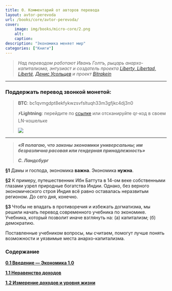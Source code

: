 ```yaml
---
title: 0. Комментарий от авторов перевода
layout: avtor-perevoda
url: /books/core/avtor-perevoda/
cover:
    image: img/books/micro-core/2.png
    alt: 
    caption: 
description: "Экономика меняет мир"
categories: ["Книги"]
---
```



> *Над переводом работают Иванъ Голтъ, рыцарь анархо-капитализма, энтузиаст и создатель проекта [Liberty, Libertad, Liberté](https://t.me/rand_philosophy), [Денис Усольцев](https://t.me/twoNumbaNinez) и проект [Bitrakein](https://bitrakein.org/)*

------

### <h3>Поддержать перевод звонкой монетой:</h3>
>
> **BTC**: bc1qvmgdpt8ekfykwzsvfsltuqh33m3gfjkc4dj3n0
>
> **⚡️Lightning**: перейдите по [ссылке](https://legend.lnbits.com/lnurlp/link/deLqm8)
или отсканируйте qr-код в своем LN-кошельке
>
>![](/img/books/micro-core/core-economy1-0.png "")

------


>***«Я полагаю, что законы экономики универсальны; им безразлична расовая или гендерная принадлежность»***
>
>***С. Ландсбург***

**§1** Дамы и господа, экономика **важна**. Экономика **нужна**.

**§2** К примеру, путешественник Ибн Баттута в 14-ом веке собственными глазами узрел природные богатства Индии.
Однако, без верного экономического строя Индия всё равно оставалась неразвитым регионом. До сего дня, конечно.

**§3** Чтобы не впадать в противоречия и избежать догматизма, мы решили начать перевод современного учебника по экономике. Учебника, который позволит иначе взглянуть на: (а) капитализм; (б) демократию.

Поставленные учебником вопросы, мы считаем, помогут лучше понять возможности и уязвимые места анархо-капитализма.

### <h3>Содержание</h3>

**[0.1 Введение — Экономика 1.0](/books/core/vvedenie/)**

**[1.1 Неравенство доходов](/1-ekonomika-1-1-neravenstvo-dohodov/)**

**[1.2 Измерение доходов и уровня жизни](/1-2-izmerenie-dohodov-i-urovnya-zhizni/)**